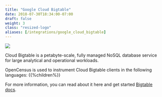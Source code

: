 ```yaml
---
title: "Google Cloud Bigtable"
date: 2018-07-30T18:34:00-07:00
draft: false
weight: 3
class: "resized-logo"
aliases: [/integrations/google_cloud_bigtable]
---
```


![](/images/cloud_bigtable.png)

Cloud Bigtable is a petabyte-scale, fully managed NoSQL database service for large analytical and operational workloads.

OpenCensus is used to instrument Cloud Bigtable clients in the following languages:
{{%children%}}

For more information, you can read about it here and get started [Bigtable docs](https://cloud.google.com/bigtable/docs).

